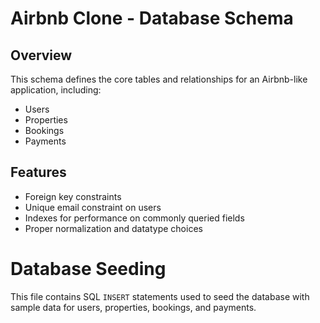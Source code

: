 # Airbnb Clone - Database Schema

## Overview
This schema defines the core tables and relationships for an Airbnb-like application, including:

- Users
- Properties
- Bookings
- Payments

## Features
- Foreign key constraints
- Unique email constraint on users
- Indexes for performance on commonly queried fields
- Proper normalization and datatype choices
# Database Seeding

This file contains SQL `INSERT` statements used to seed the database with sample data for users, properties, bookings, and payments.
